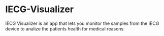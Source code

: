 # IECG-Visualizer
IECG Visualizer is an app that lets you monitor the samples from the IECG device to analize the patients health for medical reasons.
